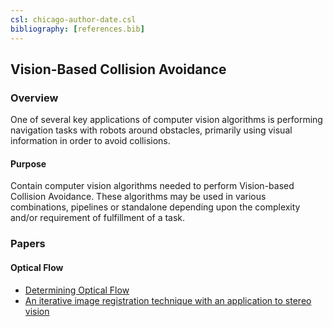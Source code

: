 ```yaml
---
csl: chicago-author-date.csl
bibliography: [references.bib]
---
```


## Vision-Based Collision Avoidance 

### Overview
One of several key applications of computer vision algorithms is performing navigation tasks with robots around obstacles, primarily using visual information in order to avoid collisions.

#### Purpose
Contain computer vision algorithms needed to perform Vision-based Collision Avoidance. These algorithms may be used in various combinations, pipelines or standalone depending upon the complexity and/or requirement of fulfillment of a task.


### Papers

#### Optical Flow
* [Determining Optical Flow](http://image.diku.dk/imagecanon/material/HornSchunckOptical_Flow.pdf)
* [An iterative image registration technique with an application to stereo vision](https://cecas.clemson.edu/~stb/klt/lucas_bruce_d_1981_1.pdf)

